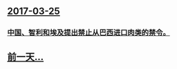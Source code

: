 ## [2017-03-25](/news/2017/03/25/index.md)

##### 
### [中国、智利和埃及提出禁止从巴西进口肉类的禁令。 ](/news/2017/03/25/中国-智利和埃及提出禁止从巴西进口肉类的禁令.md)
## [前一天...](/news/2017/03/24/index.md)

